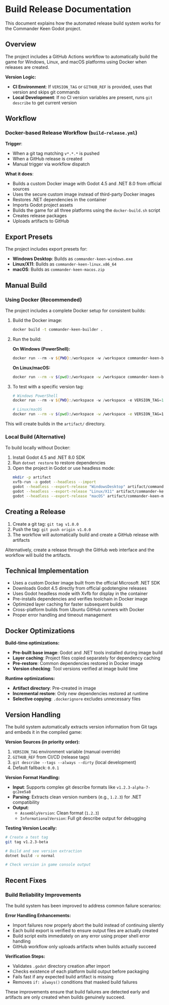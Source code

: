 # Build Release Documentation

This document explains how the automated release build system works for the Commander Keen Godot project.

## Overview

The project includes a GitHub Actions workflow to automatically build the game for Windows, Linux, and macOS platforms using Docker when releases are created.

**Version Logic:**
- **CI Environment**: If `VERSION_TAG` or `GITHUB_REF` is provided, uses that version and skips git commands
- **Local Development**: If no CI version variables are present, runs `git describe` to get current version

## Workflow

### Docker-based Release Workflow (`build-release.yml`)

**Trigger**: 
- When a git tag matching `v*.*.*` is pushed
- When a GitHub release is created
- Manual trigger via workflow dispatch

**What it does**:
- Builds a custom Docker image with Godot 4.5 and .NET 8.0 from official sources
- Uses the secure custom image instead of third-party Docker images
- Restores .NET dependencies in the container
- Imports Godot project assets
- Builds the game for all three platforms using the `docker-build.sh` script
- Creates release packages
- Uploads artifacts to GitHub

## Export Presets

The project includes export presets for:
- **Windows Desktop**: Builds as `commander-keen-windows.exe`
- **Linux/X11**: Builds as `commander-keen-linux.x86_64`
- **macOS**: Builds as `commander-keen-macos.zip`

## Manual Build

### Using Docker (Recommended)

The project includes a complete Docker setup for consistent builds:

1. Build the Docker image:
   ```bash
   docker build -t commander-keen-builder .
   ```

2. Run the build:
   
   **On Windows (PowerShell):**
   ```powershell
   docker run --rm -v ${PWD}:/workspace -w /workspace commander-keen-builder
   ```
   
   **On Linux/macOS:**
   ```bash
   docker run --rm -v $(pwd):/workspace -w /workspace commander-keen-builder
   ```

3. To test with a specific version tag:
   ```powershell
   # Windows PowerShell
   docker run --rm -v ${PWD}:/workspace -w /workspace -e VERSION_TAG=1.2.3 commander-keen-builder
   ```
   ```bash
   # Linux/macOS
   docker run --rm -v $(pwd):/workspace -w /workspace -e VERSION_TAG=1.2.3 commander-keen-builder
   ```

This will create builds in the `artifact/` directory.

### Local Build (Alternative)

To build locally without Docker:

1. Install Godot 4.5 and .NET 8.0 SDK
2. Run `dotnet restore` to restore dependencies
3. Open the project in Godot or use headless mode:
   ```bash
   mkdir -p artifact
   xvfb-run -a godot --headless --import
   godot --headless --export-release "WindowsDesktop" artifact/commander-keen-windows.exe
   godot --headless --export-release "Linux/X11" artifact/commander-keen-linux.x86_64
   godot --headless --export-release "macOS" artifact/commander-keen-macos.zip
   ```

## Creating a Release

1. Create a git tag: `git tag v1.0.0`
2. Push the tag: `git push origin v1.0.0`
3. The workflow will automatically build and create a GitHub release with artifacts

Alternatively, create a release through the GitHub web interface and the workflow will build the artifacts.

## Technical Implementation

- Uses a custom Docker image built from the official Microsoft .NET SDK
- Downloads Godot 4.5 directly from official godotengine releases  
- Uses Godot headless mode with Xvfb for display in the container
- Pre-installs dependencies and verifies toolchain in Docker image
- Optimized layer caching for faster subsequent builds
- Cross-platform builds from Ubuntu GitHub runners with Docker
- Proper error handling and timeout management

## Docker Optimizations

**Build-time optimizations:**
- **Pre-built base image**: Godot and .NET tools installed during image build
- **Layer caching**: Project files copied separately for dependency caching
- **Pre-restore**: Common dependencies restored in Docker image
- **Version checking**: Tool versions verified at image build time

**Runtime optimizations:**
- **Artifact directory**: Pre-created in image
- **Incremental restore**: Only new dependencies restored at runtime
- **Selective copying**: `.dockerignore` excludes unnecessary files

## Version Handling

The build system automatically extracts version information from Git tags and embeds it in the compiled game:

**Version Sources (in priority order):**
1. `VERSION_TAG` environment variable (manual override)
2. `GITHUB_REF` from CI/CD (release tags)
3. `git describe --tags --always --dirty` (local development)
4. Default fallback: `0.0.1`

**Version Format Handling:**
- **Input**: Supports complex git describe formats like `v1.2.3-alpha-7-gc2ee5a8`
- **Parsing**: Extracts clean version numbers (e.g., `1.2.3`) for .NET compatibility
- **Output**: 
  - `AssemblyVersion`: Clean format (`1.2.3`)
  - `InformationalVersion`: Full git describe output for debugging

**Testing Version Locally:**
```bash
# Create a test tag
git tag v1.2.3-beta

# Build and see version extraction
dotnet build -v normal

# Check version in game console output
```

## Recent Fixes

### Build Reliability Improvements

The build system has been improved to address common failure scenarios:

**Error Handling Enhancements:**
- Import failures now properly abort the build instead of continuing silently
- Each build export is verified to ensure output files are actually created
- Build script exits immediately on any error using proper shell error handling
- GitHub workflow only uploads artifacts when builds actually succeed

**Verification Steps:**
- Validates `.godot` directory creation after import
- Checks existence of each platform build output before packaging
- Fails fast if any expected build artifact is missing
- Removes `if: always()` conditions that masked build failures

These improvements ensure that build failures are detected early and artifacts are only created when builds genuinely succeed.
